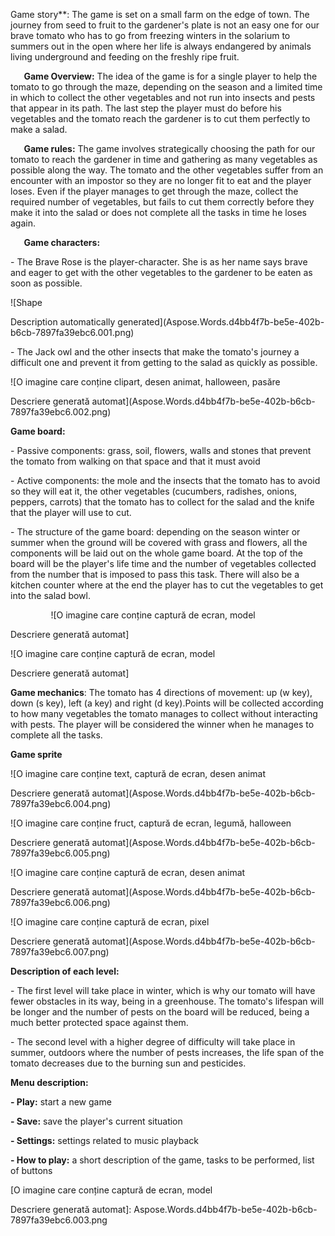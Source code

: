 ﻿  Game story**: The game is set on a small farm on the edge of town. The journey from seed to fruit to the gardener's plate is not an easy one for our brave tomato who has to go from freezing winters in the solarium to summers out in the open where her life is always endangered by animals living underground and feeding on the freshly ripe fruit.

`	`**Game Overview:** The idea of the game is for a single player to help the tomato to go through the maze, depending on the season and a limited time in which to collect the other vegetables and not run into insects and pests that appear in its path. The last step the player must do before his vegetables and the tomato reach the gardener is to cut them perfectly to make a salad.

`	`**Game rules:** The game involves strategically choosing the path for our tomato to reach the gardener in time and gathering as many vegetables as possible along the way. The tomato and the other vegetables suffer from an encounter with an impostor so they are no longer fit to eat and the player loses. Even if the player manages to get through the maze, collect the required number of vegetables, but fails to cut them correctly before they make it into the salad or does not complete all the tasks in time he loses again.

`	`**Game characters:** 

\- The Brave Rose is the player-character. She is as her name says brave and eager to get with the other vegetables to the gardener to be eaten as soon as possible.

![Shape

Description automatically generated](Aspose.Words.d4bb4f7b-be5e-402b-b6cb-7897fa39ebc6.001.png)

\- The Jack owl and the other insects that make the tomato's journey a difficult one and prevent it from getting to the salad as quickly as possible.

![O imagine care conține clipart, desen animat, halloween, pasăre

Descriere generată automat](Aspose.Words.d4bb4f7b-be5e-402b-b6cb-7897fa39ebc6.002.png)

**Game board:**  

\- Passive components: grass, soil, flowers, walls and stones that prevent the tomato from walking on that space and that it must avoid

\- Active components: the mole and the insects that the tomato has to avoid so they will eat it, the other vegetables (cucumbers, radishes, onions, peppers, carrots) that the tomato has to collect for the salad and the knife that the player will use to cut.

\- The structure of the game board: depending on the season winter or summer when the ground will be covered with grass and flowers, all the components will be laid out on the whole game board. At the top of the board will be the player's life time and the number of vegetables collected from the number that is imposed to pass this task. There will also be a kitchen counter where at the end the player has to cut the vegetables to get into the salad bowl.

`         `![O imagine care conține captură de ecran, model

Descriere generată automat]

![O imagine care conține captură de ecran, model

Descriere generată automat]

**Game mechanics**: The tomato has 4 directions of movement: up (w key), down (s key), left (a key) and right (d key).Points will be collected according to how many vegetables the tomato manages to collect without interacting with pests. The player will be considered the winner when he manages to complete all the tasks.

**Game sprite**

![O imagine care conține text, captură de ecran, desen animat

Descriere generată automat](Aspose.Words.d4bb4f7b-be5e-402b-b6cb-7897fa39ebc6.004.png)

![O imagine care conține fruct, captură de ecran, legumă, halloween

Descriere generată automat](Aspose.Words.d4bb4f7b-be5e-402b-b6cb-7897fa39ebc6.005.png)

![O imagine care conține captură de ecran, desen animat

Descriere generată automat](Aspose.Words.d4bb4f7b-be5e-402b-b6cb-7897fa39ebc6.006.png)

![O imagine care conține captură de ecran, pixel

Descriere generată automat](Aspose.Words.d4bb4f7b-be5e-402b-b6cb-7897fa39ebc6.007.png)

**Description of each level:** 

\- The first level will take place in winter, which is why our tomato will have fewer obstacles in its way, being in a greenhouse. The tomato's lifespan will be longer and the number of pests on the board will be reduced, being a much better protected space against them.

\- The second level with a higher degree of difficulty will take place in summer, outdoors where the number of pests increases, the life span of the tomato decreases due to the burning sun and pesticides.

**Menu description:**

**- Play:** start a new game 

**- Save:** save the player's current situation 

**- Settings:** settings related to music playback

**- How to play:** a short description of the game, tasks to be performed, list of buttons

[O imagine care conține captură de ecran, model

Descriere generată automat]: Aspose.Words.d4bb4f7b-be5e-402b-b6cb-7897fa39ebc6.003.png
